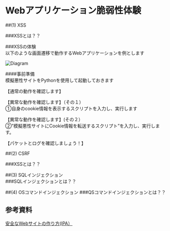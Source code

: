 # Webアプリケーション脆弱性体験

##(1) XSS<br>


###XSSとは？？<br>




###XSSの体験<br>
以下のような画面遷移で動作するWebアプリケーションを例とします<br>

 ![Diagram](./images/xss-.jpg)<br>




####事前準備<br>
模擬悪性サイトをPythonを使用して起動しておきます<br>



【通常の動作を確認します】<br>




【異常な動作を確認します】（その１）<br>
①自身のcookie情報を表示するスクリプトを入力し、実行します




【異常な動作を確認します】(その２）<br>
②”模擬悪性サイトにCookie情報を転送するスクリプト”を入力し、実行します。





【パケットとログを確認しましょう！】<br>








##(2) CSRF<br>

###XSSとは？？<br>






##(3) SQLインジェクション<br>
###SQLインジェクションとは？？<br>







##(4) OSコマンドインジェクション
###QSコマンドインジェクションとは？？<br>



## 参考資料
  [安全なWebサイトの作り方(IPA）](https://www.ipa.go.jp/security/vuln/websecurity/about.html)<br>
 
   



  
